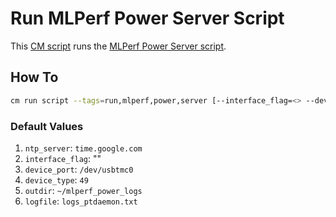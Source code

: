 # Run MLPerf Power Server Script
This [CM script](https://github.com/mlcommons/ck/blob/master/cm/docs/tutorial-scripts.md) runs the [MLPerf Power Server script](https://github.com/mlcommons/power-dev/tree/master/ptd_client_server).

## How To
```bash
cm run script --tags=run,mlperf,power,server [--interface_flag=<> --device_port=<> --outdir=<> --logfile=<> --outdir=<> --device_type=<> ]
```

### Default Values
1. `ntp_server`: `time.google.com`
2. `interface_flag`: ""
3. `device_port`: `/dev/usbtmc0`
4. `device_type`: `49`
5. `outdir`: `~/mlperf_power_logs`
6. `logfile`: `logs_ptdaemon.txt`

